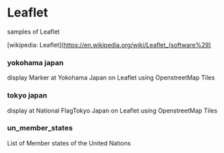   Leaflet
===============

samples of Leaflet

[wikipedia: Leaflet](https://en.wikipedia.org/wiki/Leaflet_(software%29)

### yokohama japan

display Marker at Yokohama Japan on Leaflet using OpenstreetMap Tiles

### tokyo japan

display  at National FlagTokyo Japan on Leaflet using OpenstreetMap Tiles

### un_member_states

List of Member states of the United Nations

